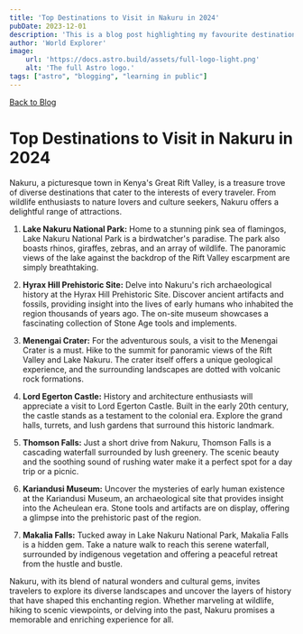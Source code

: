 ```yaml
---
title: 'Top Destinations to Visit in Nakuru in 2024'
pubDate: 2023-12-01
description: 'This is a blog post highlighting my favourite destinations in Nakuru, Kenya.'
author: 'World Explorer'
image:
    url: 'https://docs.astro.build/assets/full-logo-light.png'
    alt: 'The full Astro logo.'
tags: ["astro", "blogging", "learning in public"]
---
```

[Back to Blog](../blog.astro)
# Top Destinations to Visit in Nakuru in 2024
Nakuru, a picturesque town in Kenya's Great Rift Valley, is a treasure trove of diverse destinations that cater to the interests of every traveler. From wildlife enthusiasts to nature lovers and culture seekers, Nakuru offers a delightful range of attractions.

1. **Lake Nakuru National Park:**
   Home to a stunning pink sea of flamingos, Lake Nakuru National Park is a birdwatcher's paradise. The park also boasts rhinos, giraffes, zebras, and an array of wildlife. The panoramic views of the lake against the backdrop of the Rift Valley escarpment are simply breathtaking.

2. **Hyrax Hill Prehistoric Site:**
   Delve into Nakuru's rich archaeological history at the Hyrax Hill Prehistoric Site. Discover ancient artifacts and fossils, providing insight into the lives of early humans who inhabited the region thousands of years ago. The on-site museum showcases a fascinating collection of Stone Age tools and implements.

3. **Menengai Crater:**
   For the adventurous souls, a visit to the Menengai Crater is a must. Hike to the summit for panoramic views of the Rift Valley and Lake Nakuru. The crater itself offers a unique geological experience, and the surrounding landscapes are dotted with volcanic rock formations.

4. **Lord Egerton Castle:**
   History and architecture enthusiasts will appreciate a visit to Lord Egerton Castle. Built in the early 20th century, the castle stands as a testament to the colonial era. Explore the grand halls, turrets, and lush gardens that surround this historic landmark.

5. **Thomson Falls:**
   Just a short drive from Nakuru, Thomson Falls is a cascading waterfall surrounded by lush greenery. The scenic beauty and the soothing sound of rushing water make it a perfect spot for a day trip or a picnic.

6. **Kariandusi Museum:**
   Uncover the mysteries of early human existence at the Kariandusi Museum, an archaeological site that provides insight into the Acheulean era. Stone tools and artifacts are on display, offering a glimpse into the prehistoric past of the region.

7. **Makalia Falls:**
   Tucked away in Lake Nakuru National Park, Makalia Falls is a hidden gem. Take a nature walk to reach this serene waterfall, surrounded by indigenous vegetation and offering a peaceful retreat from the hustle and bustle.

Nakuru, with its blend of natural wonders and cultural gems, invites travelers to explore its diverse landscapes and uncover the layers of history that have shaped this enchanting region. Whether marveling at wildlife, hiking to scenic viewpoints, or delving into the past, Nakuru promises a memorable and enriching experience for all.
